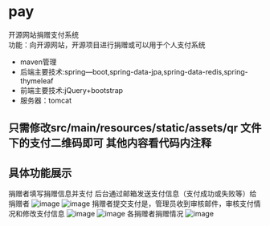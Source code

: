 # pay
开源网站捐赠支付系统<br>
功能：向开源网站，开源项目进行捐赠或可以用于个人支付系统<br>
* maven管理
* 后端主要技术:spring—boot,spring-data-jpa,spring-data-redis,spring-thymeleaf
* 前端主要技术:jQuery+bootstrap
* 服务器：tomcat<br>
## 只需修改src/main/resources/static/assets/qr 文件下的支付二维码即可 其他内容看代码内注释<br>
## 具体功能展示
捐赠者填写捐赠信息并支付 后台通过邮箱发送支付信息（支付成功或失败等）给捐赠者
![image](https://github.com/tongweixu/pay/raw/master/Readme_image/捕获1.PNG) 
![image](https://github.com/tongweixu/pay/raw/master/Readme_image/捕获2.PNG) 
捐赠者提交支付是，管理员收到审核邮件，审核支付情况和修改支付信息
![image](https://github.com/tongweixu/pay/raw/master/Readme_image/捕获3.PNG) 
![image](https://github.com/tongweixu/pay/raw/master/Readme_image/捕获4.PNG) 
各捐赠者捐赠情况
![image](https://github.com/tongweixu/pay/raw/master/Readme_image/捕获5.PNG) 



